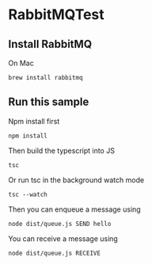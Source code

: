 # RabbitMQTest

## Install RabbitMQ

On Mac

```
brew install rabbitmq
```

## Run this sample

Npm install first

```
npm install
```

Then build the typescript into JS

```
tsc
```

Or run tsc in the background watch mode

```
tsc --watch
```

Then you can enqueue a message using

```
node dist/queue.js SEND hello
```

You can receive a message using

```
node dist/queue.js RECEIVE
```
